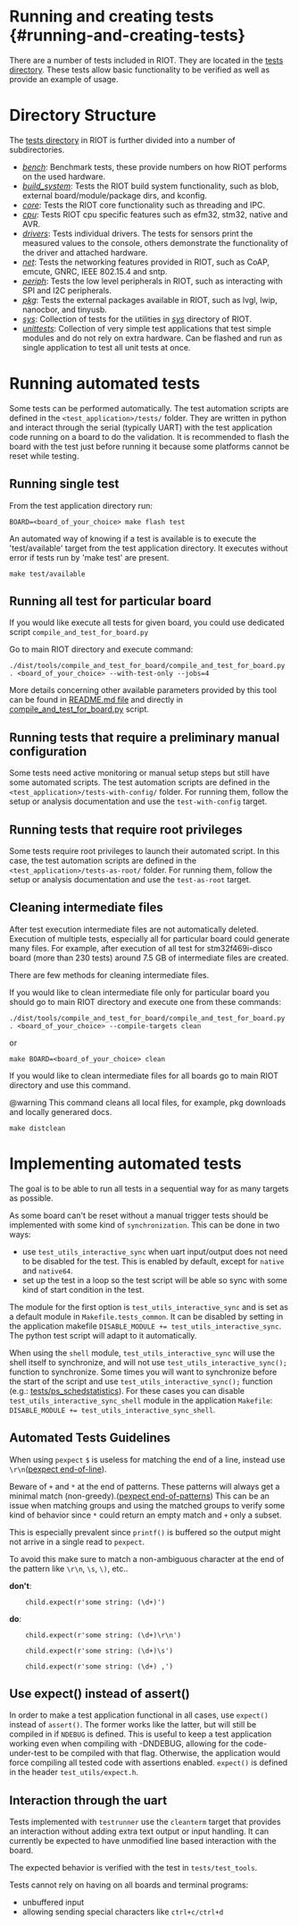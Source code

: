 # Running and creating tests                        {#running-and-creating-tests}

There are a number of tests included in RIOT. They are located in the
[tests directory](https://github.com/RIOT-OS/RIOT/tree/master/tests). These tests
allow basic functionality to be verified as well as provide an example of
usage.

# Directory Structure

The [tests directory](https://github.com/RIOT-OS/RIOT/tree/master/tests) in RIOT
is further divided into a number of subdirectories.

- [*bench*](https://github.com/RIOT-OS/RIOT/tree/master/tests/bench): Benchmark
  tests, these provide numbers on how RIOT performs on the used hardware.
- [*build_system*](https://github.com/RIOT-OS/RIOT/tree/master/tests/build_system): Tests
  the RIOT build system functionality, such as blob, external board/module/package dirs,
  and kconfig.
- [*core*](https://github.com/RIOT-OS/RIOT/tree/master/tests/core): Tests the
  RIOT core functionality such as threading and IPC.
- [*cpu*](https://github.com/RIOT-OS/RIOT/tree/master/tests/cpu): Tests
  RIOT cpu specific features such as efm32, stm32, native and AVR.
- [*drivers*](https://github.com/RIOT-OS/RIOT/tree/master/tests/drivers): Tests
  individual drivers. The tests for sensors print the measured values to the
  console, others demonstrate the functionality of the driver and attached
  hardware.
- [*net*](https://github.com/RIOT-OS/RIOT/tree/master/tests/net): Tests the
  networking features provided in RIOT, such as CoAP, emcute, GNRC, IEEE 802.15.4
  and sntp.
- [*periph*](https://github.com/RIOT-OS/RIOT/tree/master/tests/periph): Tests the
  low level peripherals in RIOT, such as interacting with SPI and I2C
  peripherals.
- [*pkg*](https://github.com/RIOT-OS/RIOT/tree/master/tests/pkg): Tests the
  external packages available in RIOT, such as lvgl, lwip, nanocbor, and tinyusb.
- [*sys*](https://github.com/RIOT-OS/RIOT/tree/master/tests/sys): Collection
  of tests for the utilities in
  [*sys*](https://github.com/RIOT-OS/RIOT/tree/master/sys) directory of RIOT.
- [*unittests*](https://github.com/RIOT-OS/RIOT/tree/master/tests/unittests):
  Collection of very simple test applications that test simple modules and do
  not rely on extra hardware. Can be flashed and run as single application to
  test all unit tests at once.

# Running automated tests

Some tests can be performed automatically. The test automation scripts are
defined in the `<test_application>/tests/` folder. They are written in python
and interact through the serial (typically UART) with the test application code running on a
board to do the validation. It is recommended to flash the board with the
test just before running it because some platforms cannot be reset while
testing.

## Running single test

From the test application directory run:

    BOARD=<board_of_your_choice> make flash test


An automated way of knowing if a test is available is to execute the
'test/available' target from the test application directory.
It executes without error if tests run by 'make test' are present.

    make test/available

## Running all test for particular board

If you would like execute all tests for given board, you could use dedicated
script `compile_and_test_for_board.py`

Go to main RIOT directory and execute command:

    ./dist/tools/compile_and_test_for_board/compile_and_test_for_board.py . <board_of_your_choice> --with-test-only --jobs=4

More details concerning other available parameters provided by this tool can be found in
[README.md file](https://github.com/RIOT-OS/RIOT/tree/master/dist/tools/compile_and_test_for_board)
and directly in [compile_and_test_for_board.py](https://github.com/RIOT-OS/RIOT/tree/master/dist/tools/compile_and_test_for_board/compile_and_test_for_board.py) script.

## Running tests that require a preliminary manual configuration

Some tests need active monitoring or manual setup steps but still have some
automated scripts. The test automation scripts are defined in the
`<test_application>/tests-with-config/` folder.
For running them, follow the setup or analysis documentation and use the
`test-with-config` target.

## Running tests that require root privileges

Some tests require root privileges to launch their automated script. In this
case, the test automation scripts are defined in the
`<test_application>/tests-as-root/` folder.
For running them, follow the setup or analysis documentation and use the
`test-as-root` target.

## Cleaning intermediate files

After test execution intermediate files are not automatically deleted.
Execution of multiple tests, especially all for particular board could generate
many files. For example, after execution of all test for stm32f469i-disco board
(more than 230 tests) around 7.5 GB of intermediate files are created.

There are few methods for cleaning intermediate files.

If you would like to clean intermediate file only for particular board you should
go to main RIOT directory and execute one from these commands:

    ./dist/tools/compile_and_test_for_board/compile_and_test_for_board.py . <board_of_your_choice> --compile-targets clean

or

    make BOARD=<board_of_your_choice> clean


If you would like to clean intermediate files for all boards go to main RIOT
directory and use this command.

@warning This command cleans all local files, for example, pkg downloads and
locally generared docs.


    make distclean

# Implementing automated tests

The goal is to be able to run all tests in a sequential way for as many targets
as possible.

As some board can't be reset without a manual trigger tests should be implemented
with some kind of `synchronization`. This can be done in two ways:

- use `test_utils_interactive_sync` when uart input/output does not need to be
  disabled for the test. This is enabled by default, except for `native` and
  `native64`.
- set up the test in a loop so the test script will be able so sync with some kind
  of start condition in the test.

The module for the first option is `test_utils_interactive_sync` and is set as a
default module in `Makefile.tests_common`. It can be disabled by setting in the
application makefile `DISABLE_MODULE += test_utils_interactive_sync`. The python
test script will adapt to it automatically.

When using the `shell` module, `test_utils_interactive_sync` will use the shell
itself to synchronize, and will not use `test_utils_interactive_sync();` function
to synchronize. Some times you will want to synchronize before the start of the
script and use `test_utils_interactive_sync();` function (e.g.:
[tests/ps_schedstatistics](tests/ps_schedstatistics/main.c)). For these cases
you can disable `test_utils_interactive_sync_shell` module in the application
`Makefile`: `DISABLE_MODULE += test_utils_interactive_sync_shell`.

## Automated Tests Guidelines

When using `pexpect` `$` is useless for matching the end of a line, instead use
`\r\n`([pexpect end-of-line](https://pexpect.readthedocs.io/en/stable/overview.html#find-the-end-of-line-cr-lf-conventions)).

Beware of `+` and `*` at the end of patterns. These patterns will always get
a minimal match (non-greedy).([pexpect end-of-patterns](https://pexpect.readthedocs.io/en/stable/overview.html#beware-of-and-at-the-end-of-patterns))
This can be an issue when matching groups and using the matched groups to verify
some kind of behavior since `*` could return an empty match and `+` only a subset.

This is especially prevalent since `printf()` is buffered so the output might not
arrive in a single read to `pexpect`.

To avoid this make sure to match a non-ambiguous character at the end of the
pattern like `\r\n`, `\s`, `\)`, etc..

**don't**:

~~~~
    child.expect(r'some string: (\d+)')
~~~~

**do**:

~~~
    child.expect(r'some string: (\d+)\r\n')
~~~
~~~
    child.expect(r'some string: (\d+)\s')
~~~
~~~
    child.expect(r'some string: (\d+) ,')
~~~

## Use expect() instead of assert()

In order to make a test application functional in all cases, use `expect()`
instead of `assert()`. The former works like the latter, but will still be
compiled in if `NDEBUG` is defined. This is useful to keep a test application
working even when compiling with -DNDEBUG, allowing for the code-under-test to
be compiled with that flag.  Otherwise, the application would force compiling
all tested code with assertions enabled.
`expect()` is defined in the header `test_utils/expect.h`.

## Interaction through the uart

Tests implemented with `testrunner` use the `cleanterm` target that
provides an interaction without adding extra text output or input handling.
It can currently be expected to have unmodified line based interaction with the
board.

The expected behavior is verified with the test in `tests/test_tools`.

Tests cannot rely on having on all boards and terminal programs:
* unbuffered input
* allowing sending special characters like `ctrl+c/ctrl+d`
